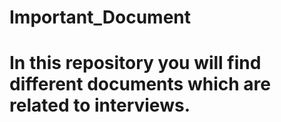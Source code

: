 # Important_Document
# In this repository you will find different documents which are related to interviews. 
